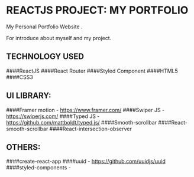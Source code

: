 # REACTJS PROJECT: MY PORTFOLIO

My Personal Portfolio Website .

For introduce about myself and my project.

## TECHNOLOGY USED

####ReactJS
####React Router
####Styled Component
####HTML5
####CSS3

## UI LIBRARY:

####Framer motion - https://www.framer.com/
####Swiper JS - https://swiperjs.com/
####Typed JS - https://github.com/mattboldt/typed.js/
####Smooth-scrollbar
####React-smooth-scrollbar
####React-intersection-observer

## OTHERS:

####create-react-app
####uuid - https://github.com/uuidjs/uuid
####styled-components -
